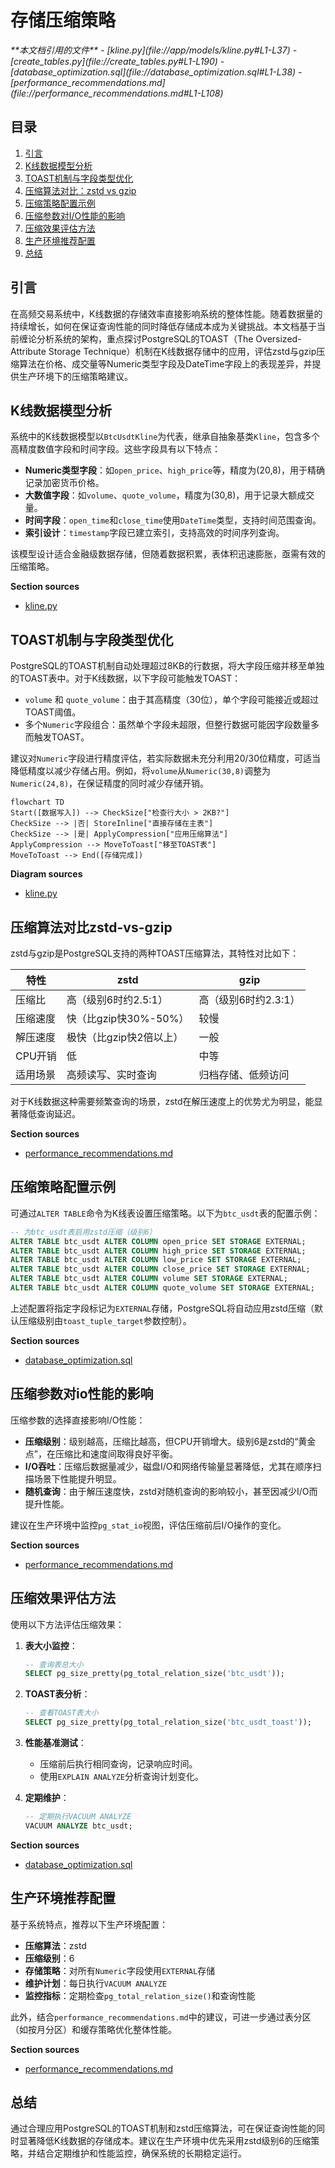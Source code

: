 # 存储压缩策略

<cite>
**本文档引用的文件**  
- [kline.py](file://app/models/kline.py#L1-L37)
- [create_tables.py](file://create_tables.py#L1-L190)
- [database_optimization.sql](file://database_optimization.sql#L1-L38)
- [performance_recommendations.md](file://performance_recommendations.md#L1-L108)
</cite>

## 目录
1. [引言](#引言)
2. [K线数据模型分析](#k线数据模型分析)
3. [TOAST机制与字段类型优化](#toast机制与字段类型优化)
4. [压缩算法对比：zstd vs gzip](#压缩算法对比zstd-vs-gzip)
5. [压缩策略配置示例](#压缩策略配置示例)
6. [压缩参数对I/O性能的影响](#压缩参数对io性能的影响)
7. [压缩效果评估方法](#压缩效果评估方法)
8. [生产环境推荐配置](#生产环境推荐配置)
9. [总结](#总结)

## 引言
在高频交易系统中，K线数据的存储效率直接影响系统的整体性能。随着数据量的持续增长，如何在保证查询性能的同时降低存储成本成为关键挑战。本文档基于当前缠论分析系统的架构，重点探讨PostgreSQL的TOAST（The Oversized-Attribute Storage Technique）机制在K线数据存储中的应用，评估zstd与gzip压缩算法在价格、成交量等Numeric类型字段及DateTime字段上的表现差异，并提供生产环境下的压缩策略建议。

## K线数据模型分析
系统中的K线数据模型以`BtcUsdtKline`为代表，继承自抽象基类`Kline`，包含多个高精度数值字段和时间字段。这些字段具有以下特点：

- **Numeric类型字段**：如`open_price`、`high_price`等，精度为(20,8)，用于精确记录加密货币价格。
- **大数值字段**：如`volume`、`quote_volume`，精度为(30,8)，用于记录大额成交量。
- **时间字段**：`open_time`和`close_time`使用`DateTime`类型，支持时间范围查询。
- **索引设计**：`timestamp`字段已建立索引，支持高效的时间序列查询。

该模型设计适合金融级数据存储，但随着数据积累，表体积迅速膨胀，亟需有效的压缩策略。

**Section sources**
- [kline.py](file://app/models/kline.py#L1-L37)

## TOAST机制与字段类型优化
PostgreSQL的TOAST机制自动处理超过8KB的行数据，将大字段压缩并移至单独的TOAST表中。对于K线数据，以下字段可能触发TOAST：

- `volume` 和 `quote_volume`：由于其高精度（30位），单个字段可能接近或超过TOAST阈值。
- 多个`Numeric`字段组合：虽然单个字段未超限，但整行数据可能因字段数量多而触发TOAST。

建议对`Numeric`字段进行精度评估，若实际数据未充分利用20/30位精度，可适当降低精度以减少存储占用。例如，将`volume`从`Numeric(30,8)`调整为`Numeric(24,8)`，在保证精度的同时减少存储开销。

```mermaid
flowchart TD
Start([数据写入]) --> CheckSize["检查行大小 > 2KB?"]
CheckSize --> |否| StoreInline["直接存储在主表"]
CheckSize --> |是| ApplyCompression["应用压缩算法"]
ApplyCompression --> MoveToToast["移至TOAST表"]
MoveToToast --> End([存储完成])
```

**Diagram sources**
- [kline.py](file://app/models/kline.py#L1-L37)

## 压缩算法对比zstd-vs-gzip
zstd与gzip是PostgreSQL支持的两种TOAST压缩算法，其特性对比如下：

| 特性 | zstd | gzip |
|------|------|------|
| 压缩比 | 高（级别6时约2.5:1） | 高（级别6时约2.3:1） |
| 压缩速度 | 快（比gzip快30%-50%） | 较慢 |
| 解压速度 | 极快（比gzip快2倍以上） | 一般 |
| CPU开销 | 低 | 中等 |
| 适用场景 | 高频读写、实时查询 | 归档存储、低频访问 |

对于K线数据这种需要频繁查询的场景，zstd在解压速度上的优势尤为明显，能显著降低查询延迟。

**Section sources**
- [performance_recommendations.md](file://performance_recommendations.md#L1-L108)

## 压缩策略配置示例
可通过`ALTER TABLE`命令为K线表设置压缩策略。以下为`btc_usdt`表的配置示例：

```sql
-- 为btc_usdt表启用zstd压缩（级别6）
ALTER TABLE btc_usdt ALTER COLUMN open_price SET STORAGE EXTERNAL;
ALTER TABLE btc_usdt ALTER COLUMN high_price SET STORAGE EXTERNAL;
ALTER TABLE btc_usdt ALTER COLUMN low_price SET STORAGE EXTERNAL;
ALTER TABLE btc_usdt ALTER COLUMN close_price SET STORAGE EXTERNAL;
ALTER TABLE btc_usdt ALTER COLUMN volume SET STORAGE EXTERNAL;
ALTER TABLE btc_usdt ALTER COLUMN quote_volume SET STORAGE EXTERNAL;
```

上述配置将指定字段标记为`EXTERNAL`存储，PostgreSQL将自动应用zstd压缩（默认压缩级别由`toast_tuple_target`参数控制）。

**Section sources**
- [database_optimization.sql](file://database_optimization.sql#L1-L38)

## 压缩参数对io性能的影响
压缩参数的选择直接影响I/O性能：

- **压缩级别**：级别越高，压缩比越高，但CPU开销增大。级别6是zstd的“黄金点”，在压缩比和速度间取得良好平衡。
- **I/O吞吐**：压缩后数据量减少，磁盘I/O和网络传输量显著降低，尤其在顺序扫描场景下性能提升明显。
- **随机查询**：由于解压速度快，zstd对随机查询的影响较小，甚至因减少I/O而提升性能。

建议在生产环境中监控`pg_stat_io`视图，评估压缩前后I/O操作的变化。

**Section sources**
- [performance_recommendations.md](file://performance_recommendations.md#L1-L108)

## 压缩效果评估方法
使用以下方法评估压缩效果：

1. **表大小监控**：
   ```sql
   -- 查询表总大小
   SELECT pg_size_pretty(pg_total_relation_size('btc_usdt'));
   ```

2. **TOAST表分析**：
   ```sql
   -- 查看TOAST表大小
   SELECT pg_size_pretty(pg_total_relation_size('btc_usdt_toast'));
   ```

3. **性能基准测试**：
   - 压缩前后执行相同查询，记录响应时间。
   - 使用`EXPLAIN ANALYZE`分析查询计划变化。

4. **定期维护**：
   ```sql
   -- 定期执行VACUUM ANALYZE
   VACUUM ANALYZE btc_usdt;
   ```

**Section sources**
- [database_optimization.sql](file://database_optimization.sql#L1-L38)

## 生产环境推荐配置
基于系统特点，推荐以下生产环境配置：

- **压缩算法**：zstd
- **压缩级别**：6
- **存储策略**：对所有`Numeric`字段使用`EXTERNAL`存储
- **维护计划**：每日执行`VACUUM ANALYZE`
- **监控指标**：定期检查`pg_total_relation_size()`和查询性能

此外，结合`performance_recommendations.md`中的建议，可进一步通过表分区（如按月分区）和缓存策略优化整体性能。

**Section sources**
- [performance_recommendations.md](file://performance_recommendations.md#L1-L108)

## 总结
通过合理应用PostgreSQL的TOAST机制和zstd压缩算法，可在保证查询性能的同时显著降低K线数据的存储成本。建议在生产环境中优先采用zstd级别6的压缩策略，并结合定期维护和性能监控，确保系统的长期稳定运行。